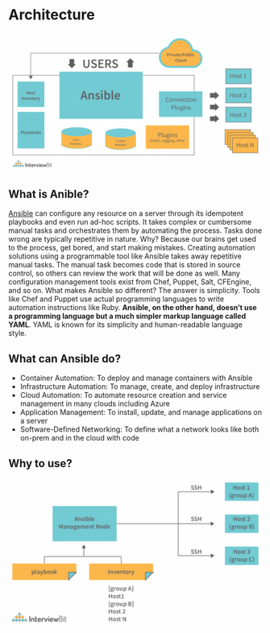 # Architecture
[![Architecture](../../assets/images/Ansible-Architecture.png)](../../assets/images/Ansible-Architecture.png "Architecture")

## What is Anible?
[Ansible](https://docs.ansible.com/ansible/latest/index.html) can configure any resource on a server through its idempotent playbooks and even run ad-hoc scripts. It takes complex or cumbersome manual tasks and orchestrates them by automating the process.
Tasks done wrong are typically repetitive in nature. Why? Because our brains get used to the process, get bored, and start making mistakes. Creating automation solutions using a programmable tool like Ansible takes away repetitive manual tasks. The manual task becomes code that is stored in source control, so others can review the work that will be done as well.
Many configuration management tools exist from Chef, Puppet, Salt, CFEngine, and so on. What makes Ansible so different? The answer is simplicity. Tools like Chef and Puppet use actual programming languages to write automation instructions like Ruby.
__Ansible, on the other hand, doesn’t use a programming language but a much simpler markup language called YAML__. YAML is known for its simplicity and human-readable language style.

## What can Ansible do?

*   Container Automation: To deploy and manage containers with Ansible
*   Infrastructure Automation: To manage, create, and deploy infrastructure
*   Cloud Automation: To automate resource creation and service management in many clouds including Azure
*   Application Management: To install, update, and manage applications on a server
*   Software-Defined Networking: To define what a network looks like both on-prem and in the cloud with code

## Why to use?
[![Why-use-Ansible](../../assets/images/Why-use-Ansible.png)](../../assets/images/Why-use-Ansible.png "Why-use-Ansible")
